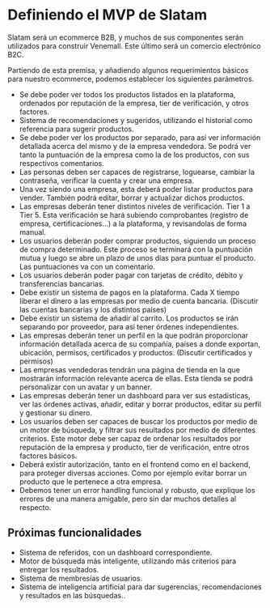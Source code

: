 # Definiendo el MVP de Slatam
Slatam será un ecommerce B2B, y muchos de sus componentes serán utilizados para construir Venemall. Este último será un comercio electrónico B2C.

Partiendo de esta premisa, y añadiendo algunos requerimientos básicos para nuestro ecommerce, podemos establecer los siguientes parámetros.

- Se debe poder ver todos los productos listados en la plataforma, ordenados por reputación de la empresa, tier de verificación, y otros factores.
- Sistema de recomendaciones y sugeridos, utilizando el historial como referencia para sugerir productos.
- Se debe poder ver los productos por separado, para así ver información detallada acerca del mismo y de la empresa vendedora. Se podrá ver tanto la puntuación de la empresa como la de los productos, con sus respectivos comentarios.
- Las personas deben ser capaces de registrarse, loguearse, cambiar la contraseña, verificar la cuenta y crear una empresa.
- Una vez siendo una empresa, esta deberá poder listar productos para vender. También podrá editar, borrar y actualizar dichos productos.
- Las empresas deberán tener distintos niveles de verificación. Tier 1 a Tier 5. Esta verificación se hará subiendo comprobantes (registro de empresa, certificaciones…) a la plataforma, y revisandolas de forma manual.
- Los usuarios deberán poder comprar productos, siguiendo un proceso de compra determinado. Este proceso se terminará con la puntuación mutua y luego se abre un plazo de unos días para puntuar el producto. Las puntuaciones va con un comentario.
- Los usuarios deberán poder pagar con tarjetas de crédito, débito y transferencias bancarias.
- Debe existir un sistema de pagos en la plataforma. Cada X tiempo liberar el dinero a las empresas por medio de cuenta bancaria. (Discutir las cuentas bancarias y los distintos países)
- Debe existir un sistema de añadir al carrito. Los productos se irán separando por proveedor, para así tener órdenes independientes.
- Las empresas deberán tener un perfil en la que podrán proporcionar información detallada acerca de su compañía, países a donde exportan, ubicación, permisos, certificados y productos. (Discutir certificados y permisos)
- Las empresas vendedoras tendrán una página de tienda en la que mostrarán información relevante acerca de ellas. Esta tienda se podrá personalizar con un avatar y un banner.
- Las empresas deberán tener un dashboard para ver sus estadísticas, ver las órdenes activas, añadir, editar y borrar productos, editar su perfil y gestionar su dinero.
- Los usuarios deben ser capaces de buscar los productos por medio de un motor de búsqueda, y filtrar sus resultados por medio de diferentes criterios. Este motor debe ser capaz de ordenar los resultados por reputación de la empresa y producto, tier de verificación, entre otros factores básicos.
- Deberá existir autorización, tanto en el frontend como en el backend, para proteger diversas acciones. Como por ejemplo evitar borrar un producto que le pertenece a otra empresa.
- Debemos tener un error handling funcional y robusto, que explique los errores de una manera amigable, pero sin dar muchos detalles al respecto.


## Próximas funcionalidades

- Sistema de referidos, con un dashboard correspondiente.
- Motor de búsqueda más inteligente, utilizando más criterios para entregar los resultados.
- Sistema de membresías de usuarios.
- Sistema de inteligencia artificial para dar sugerencias, recomendaciones y resultados en las búsquedas..
